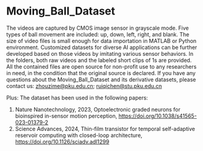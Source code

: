 # Moving_Ball_Dataset
The videos are captured by CMOS image sensor in grayscale mode. 
Five types of ball movement are included: up, down, left, right, and blank. 
The size of video files is small enough for data importation in MATLAB or Python environment. 
Customized datasets for diverse AI applications can be further developed based on those videos by imitating various sensor behaviors. 
In the folders, both raw videos and the labeled short clips of 1s are provided. 
All the contained files are open source for non-profit use to any researchers in need, in the condition that the original source is declared. 
If you have any questions about the Moving_Ball_Dataset and its derivative datasets, please contact us: zhouzime@pku.edu.cn; ruiqichen@stu.pku.edu.cn

Plus: 
The dataset has been used in the following papers:
1. Nature Nanotechnology, 2023, Optoelectronic graded neurons for bioinspired in-sensor motion perception, https://doi.org/10.1038/s41565-023-01379-2
2. Science Advances, 2024, Thin-film transistor for temporal self-adaptive reservoir computing with closed-loop architecture, https://doi.org/10.1126/sciadv.adl1299
